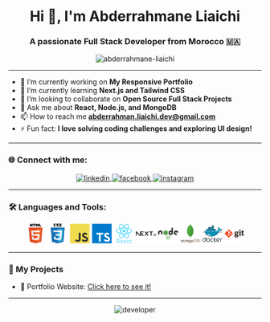 <h1 align="center">Hi 👋, I'm Abderrahmane Liaichi</h1>
<h3 align="center">A passionate Full Stack Developer from Morocco 🇲🇦</h3>

<p align="center">
  <img src="https://komarev.com/ghpvc/?username=abderrahmane-liaichi&label=Profile%20views&color=0e75b6&style=flat" alt="abderrahmane-liaichi" />
</p>

---

- 🔭 I’m currently working on **My Responsive Portfolio**
- 🌱 I’m currently learning **Next.js and Tailwind CSS**
- 👯 I’m looking to collaborate on **Open Source Full Stack Projects**
- 💬 Ask me about **React, Node.js, and MongoDB**
- 📫 How to reach me **abderrahman.liaichi.dev@gmail.com**
- ⚡ Fun fact: **I love solving coding challenges and exploring UI design!**

---

### 🌐 Connect with me:

<p align="center">
  <a href="https://linkedin.com/in/abderrahmane-liaichi" target="blank">
    <img align="center" src="https://cdn.jsdelivr.net/npm/simple-icons@3.0.1/icons/linkedin.svg" alt="linkedin" height="30" width="40" />
  </a>
  <a href="https://facebook.com/ossama.laichi.75" target="blank">
    <img align="center" src="https://cdn.jsdelivr.net/npm/simple-icons@3.0.1/icons/facebook.svg" alt="facebook" height="30" width="40" />
  </a>
  <a href="https://instagram.com/noirmute" target="blank">
    <img align="center" src="https://cdn.jsdelivr.net/npm/simple-icons@3.0.1/icons/instagram.svg" alt="instagram" height="30" width="40" />
  </a>
</p>

---

### 🛠️ Languages and Tools:

<p align="center">
  <img src="https://raw.githubusercontent.com/devicons/devicon/master/icons/html5/html5-original-wordmark.svg" alt="html5" width="40" height="40"/>
  <img src="https://raw.githubusercontent.com/devicons/devicon/master/icons/css3/css3-original-wordmark.svg" alt="css3" width="40" height="40"/>
  <img src="https://raw.githubusercontent.com/devicons/devicon/master/icons/javascript/javascript-original.svg" alt="javascript" width="40" height="40"/>
  <img src="https://raw.githubusercontent.com/devicons/devicon/master/icons/typescript/typescript-original.svg" alt="typescript" width="40" height="40"/>
  <img src="https://raw.githubusercontent.com/devicons/devicon/master/icons/react/react-original-wordmark.svg" alt="react" width="40" height="40"/>
  <img src="https://raw.githubusercontent.com/devicons/devicon/master/icons/nextjs/nextjs-original-wordmark.svg" alt="nextjs" width="40" height="40"/>
  <img src="https://raw.githubusercontent.com/devicons/devicon/master/icons/nodejs/nodejs-original-wordmark.svg" alt="nodejs" width="40" height="40"/>
  <img src="https://raw.githubusercontent.com/devicons/devicon/master/icons/mongodb/mongodb-original-wordmark.svg" alt="mongodb" width="40" height="40"/>
  <img src="https://raw.githubusercontent.com/devicons/devicon/master/icons/docker/docker-original-wordmark.svg" alt="docker" width="40" height="40"/>
  <img src="https://raw.githubusercontent.com/devicons/devicon/master/icons/git/git-original-wordmark.svg" alt="git" width="40" height="40"/>
</p>

---

### 📂 My Projects

- 🚀 Portfolio Website: [Click here to see it!](https://abderrahmane-liaichi.github.io/resposive-protfolio/)

---

<p align="center">
  <img src="https://cdn.dribbble.com/users/1162077/screenshots/3848914/programmer.gif" alt="developer" width="400"/>
</p>
